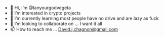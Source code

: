 - 👋 Hi, I’m @Ianyourgodvegeta
- 👀 I’m interested in crypto projects
- 🌱 I’m currently learning most people have no drive and are lazy as fuck
- 💞️ I’m looking to collaborate on ... I want it all 
- 📫 How to reach me ... David.j.chagnon@gmail.com

<!---
Ianyourgodvegeta/Ianyourgodvegeta is a ✨ special ✨ repository because its `README.md` (this file) appears on your GitHub profile.
You can click the Preview link to take a look at your changes.
--->
